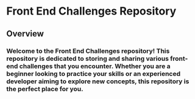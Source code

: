 # Front End Challenges Repository

## Overview
### Welcome to the Front End Challenges repository! This repository is dedicated to storing and sharing various front-end challenges that you encounter. Whether you are a beginner looking to practice your skills or an experienced developer aiming to explore new concepts, this repository is the perfect place for you.

